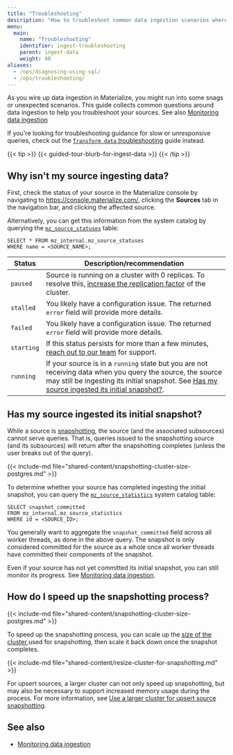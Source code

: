 ```yaml
---
title: "Troubleshooting"
description: "How to troubleshoot common data ingestion scenarios where Materialize is not working as expected."
menu:
  main:
    name: "Troubleshooting"
    identifier: ingest-troubleshooting
    parent: ingest-data
    weight: 40
aliases:
  - /ops/diagnosing-using-sql/
  - /ops/troubleshooting/
---
```


As you wire up data ingestion in Materialize, you might run into some snags or
unexpected scenarios. This guide collects common questions around data ingestion
to help you troubleshoot your sources. See also [Monitoring data
ingestion](/ingest-data/monitoring-data-ingestion/)

If you're looking for troubleshooting guidance for slow or unresponsive queries,
check out the [`Transform data`
troubleshooting](/transform-data/troubleshooting) guide instead.

{{< tip >}}
{{< guided-tour-blurb-for-ingest-data >}}
{{< /tip >}}

## Why isn't my source ingesting data?

First, check the status of your source in the Materialize console by navigating
to https://console.materialize.com/, clicking the **Sources** tab in the
navigation bar, and clicking the affected source.

Alternatively, you can get this information from the system catalog by querying
the [`mz_source_statuses`](/sql/system-catalog/mz_internal/#mz_source_statuses)
table:

```mzsql
SELECT * FROM mz_internal.mz_source_statuses
WHERE name = <SOURCE_NAME>;
```


| Status        | Description/recommendation                                                                                                                                             |
|---------------|---------------------------------------------------------------------------------------------------------------------------------------------------------|
| `paused`      | Source is running on a cluster with 0 replicas. To resolve this, [increase the replication factor](/sql/alter-cluster/#replication-factor-1) of the cluster.                                                                                                          |
| `stalled` | You likely have a configuration issue. The returned `error` field will provide more details.                                                     |
| `failed` | You likely have a configuration issue. The returned `error` field will provide more details.                                                     |
| `starting`    | If this status persists for more than a few minutes, [reach out to our team](http://materialize.com/convert-account/) for support.      |
| `running`     | If your source is in a `running` state but you are not receiving data when you query the source, the source may still be ingesting its initial snapshot. See [Has my source ingested its initial snapshot?](#has-my-source-ingested-its-initial-snapshot). |

## Has my source ingested its initial snapshot?

[//]: # "This page as a whole (as well as some of our other troubleshooting
    pages) can undergo a rewrite since the page is a bit of troubleshooting/faq.
    That is, the troubleshooting might relate to 'why is my query not returning'
    and the answer is check if the source is still snapshotting.  For now, just
    tweaking the changes made for this PR and will address how to rework this
    page in the future."

While a source is [snapshotting](/ingest-data/#snapshotting), the source (and the associated subsources)
cannot serve queries. That is, queries issued to the snapshotting source (and
its subsources) will return after the snapshotting completes (unless the user
breaks out of the query).

{{< include-md file="shared-content/snapshotting-cluster-size-postgres.md" >}}

To determine whether your source has completed ingesting the initial snapshot,
you can query the [`mz_source_statistics`](/sql/system-catalog/mz_internal/#mz_source_statistics)
system catalog table:

```mzsql
SELECT snapshot_committed
FROM mz_internal.mz_source_statistics
WHERE id = <SOURCE_ID>;
```

You generally want to aggregate the `snapshot_committed` field across all worker
threads, as done in the above query. The snapshot is only considered committed
for the source as a whole once all worker threads have committed their
components of the snapshot.

Even if your source has not yet committed its initial snapshot, you can still
monitor its progress. See [Monitoring data ingestion](/ingest-data/monitoring-data-ingestion/).

## How do I speed up the snapshotting process?

{{< include-md file="shared-content/snapshotting-cluster-size-postgres.md" >}}

To speed up the snapshotting process, you can scale up the [size of the cluster
](/sql/alter-cluster/#alter-cluster-size) used for snapshotting, then scale it
back down once the snapshot completes.

{{< include-md file="shared-content/resize-cluster-for-snapshotting.md" >}}

For upsert sources, a larger cluster can not only speed up snapshotting, but may
also be necessary to support increased memory usage during the process. For more
information, see [Use a larger cluster for upsert source
snapshotting](/ingest-data/#use-a-larger-cluster-for-upsert-source-snapshotting).

## See also

- [Monitoring data ingestion](/ingest-data/monitoring-data-ingestion/)
